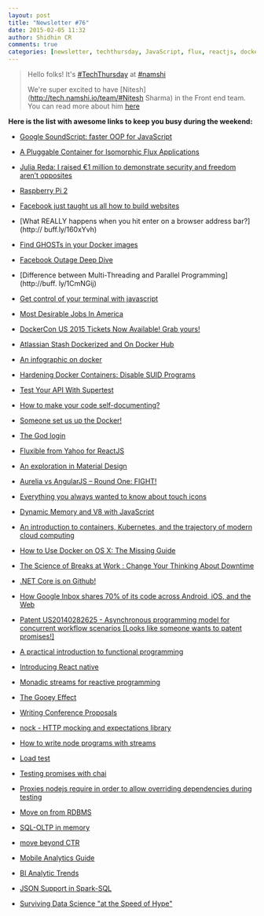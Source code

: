 ```yaml
---
layout: post
title: "Newsletter #76"
date: 2015-02-05 11:32
author: Shidhin CR
comments: true
categories: [newsletter, techthursday, JavaScript, flux, reactjs, docker, facebook, api, materialdesign, angularjs, aureliajs, ux, BI, spark, programming, nodejs, tdd, testing]
---
```


> Hello folks!
> It's [#TechThursday](http://tech.namshi.io/blog/categories/techthursday/) at [#namshi](http://twitter.com/techNamshi)
> 
> We're super excited to have [Nitesh](http://tech.namshi.io/team/#Nitesh Sharma) in the Front end team. You can read more about him [here](http://tech.namshi.io/blog/2015/02/05/welcome-nitesh/)

**Here is the list with awesome links to keep you busy during the weekend:**


* [Google SoundScript: faster OOP for JavaScript](http://buff.ly/1CYCbfV)

* [A Pluggable Container for Isomorphic Flux Applications](http://buff.ly/1HZojXj)

* [Julia Reda: I raised €1 million to demonstrate security and freedom aren’t 
opposites](http://buff.ly/1zPSzA9)

* [Raspberry Pi 2](http://buff.ly/1DoZCwM)
<!-- more -->
* [Facebook just taught us all how to build websites](http://buff.ly/16avTfW)

* [What REALLY happens when you hit enter on a browser address bar?](http://
buff.ly/160xYvh)

* [Find GHOSTs in your Docker images](http://buff.ly/1DtM7wa)

* [Facebook Outage Deep Dive](http://buff.ly/1zs81Pu)

* [Difference between Multi-Threading and Parallel Programming](http://buff.
ly/1CmNGij)

* [Get control of your terminal with javascript](http://buff.ly/1EWbK9S)

* [Most Desirable Jobs In America](http://buff.ly/1A3Fl2h)

* [DockerCon US 2015 Tickets Now Available! Grab yours!](http://buff.ly/1zad2c3
)

* [Atlassian Stash Dockerized and On Docker Hub](http://buff.ly/18OqcGF)

* [An infographic on docker](http://buff.ly/16i0RTq)

* [Hardening Docker Containers: Disable SUID Programs](http://buff.ly/1zBbH1u)

* [Test Your API With Supertest](http://bit.ly/16jD8Cy)

* [How to make your code self-documenting?](http://bit.ly/1C2ucwO)

* [Someone set us up the Docker!](http://bit.ly/1LOJFWU)

* [The God login](http://bit.ly/1v0ujUE)

* [Fluxible from Yahoo for ReactJS](http://fluxible.io/)

* [An exploration in Material Design](https://medium.com/@abrodo/an-exploration-in-material-design-by-feedly-8c1a1cbdfdcd)

* [Aurelia vs AngularJS – Round One: FIGHT!](http://ilikekillnerds.com/2015/01/aurelia-vs-angularjs-round-one-fight/)

* [Everything you always wanted to know about touch icons](https://mathiasbynens.be/notes/touch-icons)

* [Dynamic Memory and V8 with JavaScript](http://moduscreate.com/dynamic-memory-and-v8-with-javascript/)

* [An introduction to containers, Kubernetes, and the trajectory of modern cloud computing](http://googlecloudplatform.blogspot.ae/2015/01/in-coming-weeks-we-will-be-publishing.html)

* [How to Use Docker on OS X: The Missing Guide](http://viget.com/extend/how-to-use-docker-on-os-x-the-missing-guide)

* [The Science of Breaks at Work : Change Your Thinking About Downtime](https://open.bufferapp.com/science-taking-breaks-at-work/)

* [.NET Core is on Github!](https://github.com/dotnet/coreclr)

* [How Google Inbox shares 70% of its code across Android, iOS, and the Web](http://arstechnica.com/information-technology/2014/11/how-google-inbox-shares-70-of-its-code-across-android-ios-and-the-web/)

* [Patent US20140282625 - Asynchronous programming model for concurrent workflow scenarios [Looks like someone wants to patent promises!]](https://www.google.com/patents/US20140282625)

* [A practical introduction to functional programming](http://maryrosecook.com/blog/post/a-practical-introduction-to-functional-programming)

* [Introducing React native](https://www.youtube.com/watch?v=KVZ-P-ZI6W4)

* [Monadic streams for reactive programming](https://github.com/cujojs/most)

* [The Gooey Effect](http://css-tricks.com/gooey-effect/)

* [Writing Conference Proposals](http://rmurphey.com/blog/2015/01/26/writing-conference-proposals/)

* [nock - HTTP mocking and expectations library](https://github.com/pgte/nock)

* [How to write node programs with streams](https://github.com/substack/stream-handbook)

* [Load test](https://github.com/alexfernandez/loadtest)

* [Testing promises with chai](https://github.com/domenic/chai-as-promised/)

* [Proxies nodejs require in order to allow overriding dependencies during testing](https://github.com/thlorenz/proxyquire)

* [Move on from RDBMS](http://www.enterpriseappstoday.com/data-management/5-alternatives-to-the-traditional-relational-database.html)

* [SQL-OLTP in memory](http://sqlmag.com/sql-server-2014/essential-guide-sql-server-2014-series-memory-oltp)

* [move beyond CTR](http://blog.echen.me/2014/10/07/moving-beyond-ctr-better-recommendations-through-human-evaluation/)

* [Mobile Analytics Guide](http://www.webanalyticsworld.net/2015/02/mobile-analytics-guide-for-mobile-websites.html)

* [BI Analytic Trends](http://smartdatacollective.com/ricksherman/295376/bi-analytic-trends-business-value)

* [JSON Support in Spark-SQL](http://databricks.com/blog/2015/02/02/an-introduction-to-json-support-in-spark-sql.html)

* [Surviving Data Science "at the Speed of Hype"](http://www.john-foreman.com/blog/surviving-data-science-at-the-speed-of-hype)
